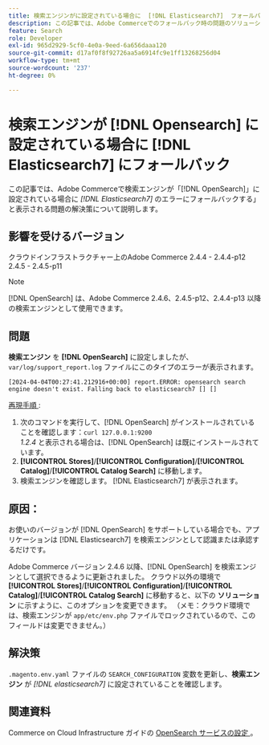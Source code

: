 ```yaml
---
title: 検索エンジンがに設定されている場合に  [!DNL Elasticsearch7]  フォールバック  [!DNL Opensearch]
description: この記事では、Adobe Commerceでのフォールバック時の問題のソリューショ  [!DNL Elasticsearch7]* error occurs when the search engine is set to [!DNL OpenSearch]  を説明します。
feature: Search
role: Developer
exl-id: 965d2929-5cf0-4e0a-9eed-6a656daaa120
source-git-commit: d17af0f8f92726aa5a6914fc9e1ff13268256d04
workflow-type: tm+mt
source-wordcount: '237'
ht-degree: 0%

---
```


# 検索エンジンが [!DNL Opensearch] に設定されている場合に [!DNL Elasticsearch7] にフォールバック

この記事では、Adobe Commerceで検索エンジンが「[!DNL OpenSearch]」に設定されている場合に *[!DNL Elasticsearch7]* のエラーにフォールバックする」と表示される問題の解決策について説明します。

## 影響を受けるバージョン

クラウドインフラストラクチャー上のAdobe Commerce
2.4.4 - 2.4.4-p12
2.4.5 - 2.4.5-p11

>[!NOTE]
>
>[!DNL OpenSearch] は、Adobe Commerce 2.4.6、2.4.5-p12、2.4.4-p13 以降の検索エンジンとして使用できます。

## 問題

**検索エンジン** を **[!DNL OpenSearch]** に設定しましたが、`var/log/support_report.log` ファイルにこのタイプのエラーが表示されます。

```[2024-04-04T00:27:41.212916+00:00] report.ERROR: opensearch search engine doesn't exist. Falling back to elasticsearch7 [] []```

<u> 再現手順 </u>:

1. 次のコマンドを実行して、[!DNL OpenSearch] がインストールされていることを確認します：`curl 127.0.0.1:9200`<br>
*1.2.4* と表示される場合は、[!DNL OpenSearch] は既にインストールされています。
1. **[!UICONTROL Stores]**/**[!UICONTROL Configuration]**/**[!UICONTROL Catalog]**/**[!UICONTROL Catalog Search]** に移動します。
1. 検索エンジンを確認します。 [!DNL Elasticsearch7] が表示されます。

## 原因：

お使いのバージョンが [!DNL OpenSearch] をサポートしている場合でも、アプリケーションは [!DNL Elasticsearch7] を検索エンジンとして認識または承認するだけです。

Adobe Commerce バージョン 2.4.6 以降、[!DNL OpenSearch] を検索エンジンとして選択できるように更新されました。
クラウド以外の環境で **[!UICONTROL Stores]**/**[!UICONTROL Configuration]**/**[!UICONTROL Catalog]**/**[!UICONTROL Catalog Search]** に移動すると、以下の **ソリューション** に示すように、このオプションを変更できます。
（メモ：クラウド環境では、検索エンジンが `app/etc/env.php` ファイルでロックされているので、このフィールドは変更できません。）

## 解決策

`.magento.env.yaml` ファイルの `SEARCH_CONFIGURATION` 変数を更新し、**検索エンジン** が *[!DNL elasticsearch7]* に設定されていることを確認します。

## 関連資料

Commerce on Cloud Infrastructure ガイドの [OpenSearch サービスの設定 ](https://experienceleague.adobe.com/docs/commerce-cloud-service/user-guide/configure/service/opensearch.html?lang=ja)。
